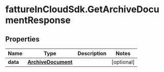 # fattureInCloudSdk.GetArchiveDocumentResponse

## Properties

Name | Type | Description | Notes
------------ | ------------- | ------------- | -------------
**data** | [**ArchiveDocument**](ArchiveDocument.md) |  | [optional] 


